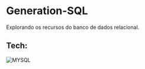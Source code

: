 # Generation-SQL

Explorando os recursos do banco de dados relacional.

## Tech:
![MYSQL](https://img.shields.io/badge/MySQL-00000F?style=for-the-badge&logo=mysql&logoColor=white)
